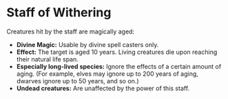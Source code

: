# Staff of Withering

Creatures hit by the staff are magically aged:

- **Divine Magic:** Usable by divine spell casters only.
- **Effect:** The target is aged 10 years. Living creatures die upon reaching their natural life span.
- **Especially long-lived species:** Ignore the effects of a certain amount of aging. (For example, elves may ignore up to 200 years of aging, dwarves ignore up to 50 years, and so on.)
- **Undead creatures:** Are unaffected by the power of this staff.